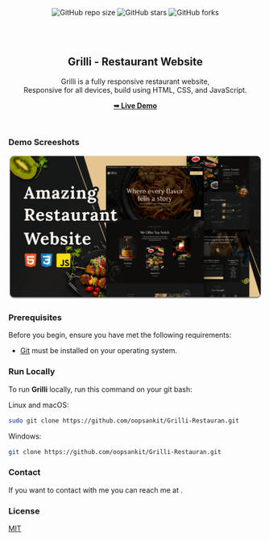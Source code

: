 <div align="center">
  
  ![GitHub repo size](https://img.shields.io/github/repo-size/oopsankit/Grilli-Restaurant)
  ![GitHub stars](https://img.shields.io/github/stars/oopsankit/grilli?style=social)
  ![GitHub forks](https://img.shields.io/github/forks/oopsankit/grilli?style=social)


  <br />
  <br />

  <h2 align="center">Grilli - Restaurant Website</h2>

  Grilli is a fully responsive restaurant website, <br />Responsive for all devices, build using HTML, CSS, and JavaScript.

  <a href="https://oopsankit.github.io/Grilli-Restaurant/"><strong>➥ Live Demo</strong></a>

</div>

<br />

### Demo Screeshots

![Grilli Desktop Demo](./readme-images/desktop.png "Desktop Demo")

### Prerequisites

Before you begin, ensure you have met the following requirements:

* [Git](https://git-scm.com/downloads "Download Git") must be installed on your operating system.

### Run Locally

To run **Grilli** locally, run this command on your git bash:

Linux and macOS:

```bash
sudo git clone https://github.com/oopsankit/Grilli-Restauran.git
```

Windows:

```bash
git clone https://github.com/oopsankit/Grilli-Restauran.git
```

### Contact

If you want to contact with me you can reach me at [](https://www.instagram.com/oopsankit).

### License

[MIT](https://choosealicense.com/licenses/mit/)

